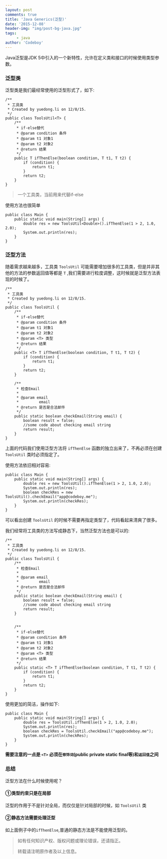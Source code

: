 ```yaml
---
layout: post
comments: true
title: 'Java Generics(泛型)'
date: '2015-12-08'
header-img: "img/post-bg-java.jpg"
tags:
     - java
author: 'Codeboy'
---
```


Java泛型是JDK 5中引入的一个新特性，允许在定义类和接口的时候使用类型参数。


### 泛型类

泛型类是我们最经常使用的泛型形式了，如下:

	/**
	 * 工具类
	 * Created by yuedong.li on 12/8/15.
	 */
	public class ToolsUtil<T> {
	    /**
	     * if-else替代
	     * @param condition 条件
	     * @param t1 对象1
	     * @param t2 对象2
	     * @return 结果
	     */
	    public T ifThenElse(boolean condition, T t1, T t2) {
	        if (condition) {
	            return t1;
	        }
	        return t2;
	    }
	}


> 一个工具类，当前用来代替if-else

使用方法也很简单

	public class Main {
	    public static void main(String[] args) {
	        double res = new ToolsUtil<Double>().ifThenElse(1 > 2, 1.0, 2.0);
	        System.out.println(res);
	    }
	}


### 泛型方法

随着需求越来越多，工具类 `ToolsUtil` 可能需要增加很多的工具类，但是并非其他的方法的参数返回值等都是 `T` ,我们需要进行粒度调整，这时候就是泛型方法表现的时候了。

	/**
	 * 工具类
	 * Created by yuedong.li on 12/8/15.
	 */
	public class ToolsUtil {
	    /**
	     * if-else替代
	     * @param condition 条件
	     * @param t1 对象1
	     * @param t2 对象2
	     * @param <T> 类型
	     * @return 结果
	     */
	    public <T> T ifThenElse(boolean condition, T t1, T t2) {
	        if (condition) {
	            return t1;
	        }
	        return t2;
	    }

	    /**
	     * 检查Email
	     *
	     * @param email
	     *         email
	     * @return 是否是合法邮件
	     */
	    public static boolean checkEmail(String email) {
	        boolean result = false;
	        //some code about checking email string
	        return result;
	    }
	}

上面的代码我们使用泛型方法将 `ifThenElse` 函数的独立出来了，不再必须在创建 `ToolsUtil` 类时必须指定了。

使用方法依旧相对容易:

	public class Main {
	    public static void main(String[] args) {
	        double res = new ToolsUtil().ifThenElse(1 > 2, 1.0, 2.0);
	        System.out.println(res);
	        boolean checkRes = new ToolsUtil().checkEmail("app@codeboy.me");
	        System.out.println(checkRes);
	    }
	}

可以看出创建 `ToolsUtil` 的时候不需要再指定类型了，代码看起来清爽了很多。

我们经常将工具类的方法写成静态下，当然泛型方法也是可以的:

	/**
	 * 工具类
	 * Created by yuedong.li on 12/8/15.
	 */
	public class ToolsUtil {
	    /**
	     * 检查Email
	     *
	     * @param email
	     *         email
	     * @return 是否是合法邮件
	     */
	    public static boolean checkEmail(String email) {
	        boolean result = false;
	        //some code about checking email string
	        return result;
	    }


	    /**
	     * if-else替代
	     * @param condition 条件
	     * @param t1 对象1
	     * @param t2 对象2
	     * @param <T> 类型
	     * @return 结果
	     */
	    public static <T> T ifThenElse(boolean condition, T t1, T t2) {
	        if (condition) {
	            return t1;
	        }
	        return t2;
	    }
	}

使用更加的简洁，操作如下:

	public class Main {
	    public static void main(String[] args) {
	        double res = ToolsUtil.ifThenElse(1 > 2, 1.0, 2.0);
	        System.out.println(res);
	        boolean checkRes = ToolsUtil.checkEmail("app@codeboy.me");
	        System.out.println(checkRes);
	    }
	}

**需要注意的一点是 `<T>` 必须在` 修饰词 `(public private static final等)和`返回值`之间**

### 总结

泛型方法在什么时候使用呢？

#### ①类型约束只是在局部
	
泛型的作用于不是针对全局，而仅仅是针对局部的时候，如 `ToolsUtil` 类

#### ②静态方法需要处理泛型

如上面例子中的`ifThenElse`,普通的静态方法是不能使用泛型的。



> 如有任何知识产权、版权问题或理论错误，还请指正。
>
> 转载请注明原作者及以上信息。

